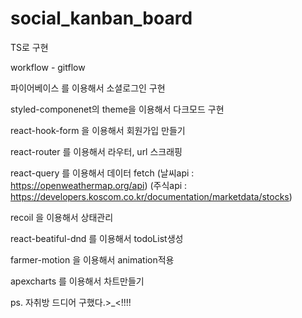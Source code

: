 # social_kanban_board

TS로 구현

workflow - gitflow

파이어베이스
를 이용해서 소셜로그인 구현

styled-componenet의 theme을 이용해서 다크모드 구현

react-hook-form
을 이용해서 회원가입 만들기

react-router
를 이용해서 라우터, url 스크래핑

react-query
를 이용해서 데이터 fetch
(날씨api : https://openweathermap.org/api)
(주식api : https://developers.koscom.co.kr/documentation/marketdata/stocks)

recoil
을 이용해서 상태관리

react-beatiful-dnd
를 이용해서 todoList생성

farmer-motion
을 이용해서 animation적용

apexcharts
를 이용해서 차트만들기

ps.
자취방 드디어 구했다.>\_<!!!!
